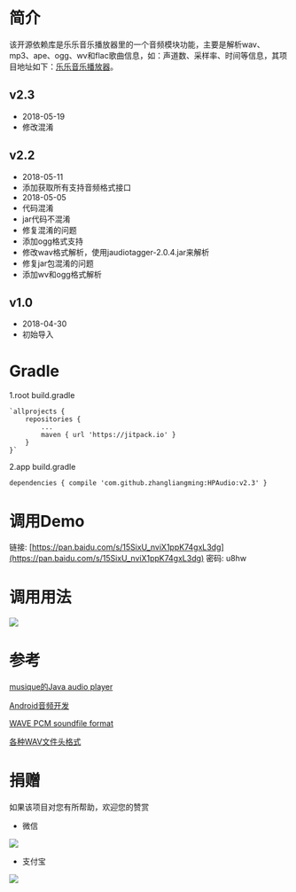 # 简介 #
该开源依赖库是乐乐音乐播放器里的一个音频模块功能，主要是解析wav、mp3、ape、ogg、wv和flac歌曲信息，如：声道数、采样率、时间等信息，其项目地址如下：[乐乐音乐播放器](https://github.com/zhangliangming/HappyPlayer5.git)。

## v2.3 ##
- 2018-05-19
- 修改混淆

## v2.2 ##
- 2018-05-11
- 添加获取所有支持音频格式接口
- 2018-05-05
- 代码混淆
- jar代码不混淆
- 修复混淆的问题
- 添加ogg格式支持
- 修改wav格式解析，使用jaudiotagger-2.0.4.jar来解析
- 修复jar包混淆的问题
- 添加wv和ogg格式解析


## v1.0 ##


- 2018-04-30
- 初始导入

# Gradle #
1.root build.gradle

	`allprojects {
		repositories {
			...
			maven { url 'https://jitpack.io' }
		}
	}`
	
2.app build.gradle

`dependencies {
	         compile 'com.github.zhangliangming:HPAudio:v2.3'
	}`

# 调用Demo #

链接: [https://pan.baidu.com/s/15SixU_nviX1ppK74gxL3dg](https://pan.baidu.com/s/15SixU_nviX1ppK74gxL3dg)  密码: u8hw

# 调用用法 #

![](https://i.imgur.com/qD7bhT4.png)


# 参考 #

[musique的Java audio player](https://github.com/tulskiy/musique)

[Android音频开发](https://github.com/Jhuster/AudioDemo)

[WAVE PCM soundfile format](http://soundfile.sapp.org/doc/WaveFormat/)

[各种WAV文件头格式](http://www.xuebuyuan.com/840670.html)


# 捐赠 #
如果该项目对您有所帮助，欢迎您的赞赏

- 微信

![](https://i.imgur.com/e3hERHh.png)

- 支付宝

![](https://i.imgur.com/29AcEPA.png)